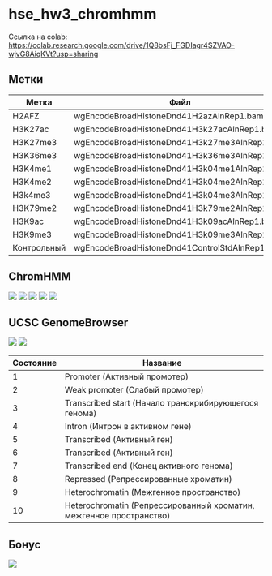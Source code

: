 # hse_hw3_chromhmm
Ссылка на colab: https://colab.research.google.com/drive/1Q8bsFj_FGDIagr4SZVAO-wjvG8AiqKVt?usp=sharing
## Метки
| Метка | Файл |
|-------|--------|
| H2AFZ	| wgEncodeBroadHistoneDnd41H2azAlnRep1.bam |
| H3K27ac	| wgEncodeBroadHistoneDnd41H3k27acAlnRep1.bam |
| H3K27me3	| wgEncodeBroadHistoneDnd41H3k27me3AlnRep1.bam |
| H3K36me3	| wgEncodeBroadHistoneDnd41H3k36me3AlnRep1.bam |
| H3K4me1	| wgEncodeBroadHistoneDnd41H3k04me1AlnRep1.bam |
| H3K4me2	| wgEncodeBroadHistoneDnd41H3k04me2AlnRep1.bam |
| H3k4me3	| wgEncodeBroadHistoneDnd41H3k04me3AlnRep1.bam |
| H3K79me2	| wgEncodeBroadHistoneDnd41H3k79me2AlnRep1.bam |
| H3K9ac	| wgEncodeBroadHistoneDnd41H3k09acAlnRep1.bam |
| H3K9me3	| wgEncodeBroadHistoneDnd41H3k09me3AlnRep1.bam |
| Контрольный	| wgEncodeBroadHistoneDnd41ControlStdAlnRep1.bam |

## ChromHMM
![](./imgs/Dnd41_10_RefSeqTES_neighborhood.png)
![](./imgs/Dnd41_10_RefSeqTSS_neighborhood.png)
![](./imgs/Dnd41_10_overlap.png)
![](./imgs/emissions_10.png)
![](./imgs/transitions_10.png)

## UCSC GenomeBrowser
![](./imgs/91250-91850.png)
![](./imgs/97800.png)

| Состояние | Название |
| ---- | ---- |
| 1 | Promoter (Активный промотер) |
| 2 | Weak promoter (Слабый промотер) |
| 3 | Transcribed start (Начало транскрибирующегося генома) |
| 4 | Intron (Интрон в активном гене) |
| 5 | Transcribed (Активный ген) |
| 6 | Transcribed (Активный ген) |
| 7 | Transcribed end (Конец активного генома) |
| 8 | Repressed (Репрессированные хроматин) |
| 9 | Heterochromatin (Межгенное пространство) |
| 10 | Heterochromatin (Репрессированный хроматин, межгенное пространство) |

## Бонус
![](./imgs/labeled.png)
